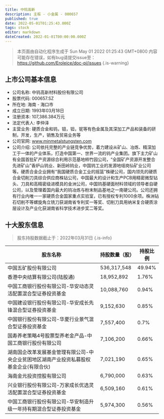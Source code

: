 ```yaml
---
title: 中钨高新
description: 主板 - 小金属 - 000657
published: true
date: 2022-05-01T01:25:43.000Z
tags: stock
editor: markdown
dateCreated: 2022-01-01T00:00:00.000Z
---
```


> 本页面由自动化程序生成于 Sun May 01 2022 01:25:43 GMT+0800
> 内容可能存在错误，如有bug请提交issue至：https://github.com/Eroleice/doc-pi/issues
{.is-warning}

## 上市公司基本信息
- 公司名称: 中钨高新材料股份有限公司
- 股票代码: 000657.SZ
- 所在地: 海南 - 海口市
- 成立日期: 1993年03月18日
- 注册资本: 107,386.384万元
- 法定代表人: 李仲泽
- 主营业务: 硬质合金和钨，钼，钽，铌等有色金属及其深加工产品和装备的研制，开发，生产，销售及贸易业务等
- 公司官网: www.minmetalstungsten.com
- 公司介绍: 公司依托完整的产业链竞争优势，着力建设从矿山、冶炼、精深加工于一体的产业体系，打造中国第一、世界一流的钨产业集团。旗下主力矿山有全国首批矿产资源综合利用示范基地柿竹园公司，“全国矿产资源开发整合先进矿山”香炉山钨业、新田岭钨业，中国钨工业的发源地瑶岗仙矿业公司等。硬质合金企业拥有“我国硬质合金工业的摇篮”株硬公司，国内领先的硬质合金切削刀具综合供应商株钻公司，中国最大的设计和生产PCB用精密微型钻头、刀具和高精密级进模具的金洲公司，中国钨基硬面材料领域的领导者自硬公司，以及管理着国内最大的钨冶炼与粉末制品基地之一南硬公司。公司还拥有行业内唯一一家硬质合金国家重点实验室，已有授权专利1000余项。株洲钻石切削不等螺旋角立铣刀获湖南省专利奖一等奖、切削刀具用纳米复合硬质涂层设计及产业化获湖南省科学技术进步奖二等奖。


## 十大股东信息
> 股东持股数据截止于：2022年03月31日
{.is-info}

| 股东名称 | 持股数量（股） | 持股比例 |
| --- | --- | --- |
| 中国五矿股份有限公司 | 536,317,548 | 49.94% |
| 香港中央结算有限公司(陆股通) | 18,952,892 | 1.76% |
| 中国工商银行股份有限公司-华安动态灵活配置混合型证券投资基金 | 10,088,760 | 0.94% |
| 中国建设银行股份有限公司-华安成长先锋混合型证券投资基金 | 9,152,630 | 0.85% |
| 中国银行股份有限公司-华夏行业景气混合型证券投资基金 | 7,557,400 | 0.7% |
| 国寿养老策略4号股票型养老金产品-中国工商银行股份有限公司 | 7,106,200 | 0.66% |
| 湖南国企改革发展基金管理有限公司-中央企业贫困地区湖南产业投资私募股权基金企业(有限合伙) | 7,021,190 | 0.65% |
| 海南金元投资控股有限公司 | 6,790,000 | 0.63% |
| 兴业银行股份有限公司-万家成长优选灵活配置混合型证券投资基金 | 6,509,160 | 0.61% |
| 中国工商银行股份有限公司-华安制造升级一年持有期混合型证券投资基金 | 5,974,300 | 0.56% |




